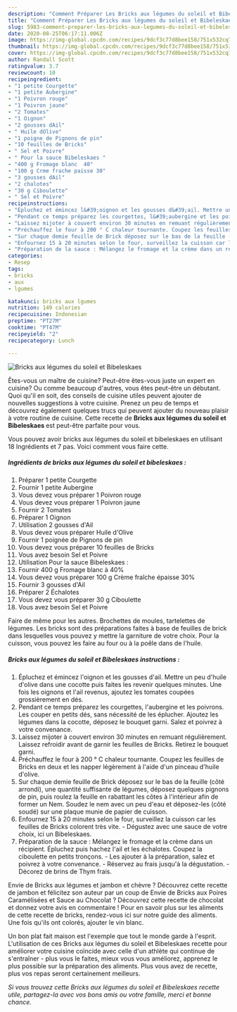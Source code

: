 ```yaml
---
description: "Comment Préparer Les Bricks aux légumes du soleil et Bibeleskaes"
title: "Comment Préparer Les Bricks aux légumes du soleil et Bibeleskaes"
slug: 5983-comment-preparer-les-bricks-aux-legumes-du-soleil-et-bibeleskaes
date: 2020-08-25T06:17:11.006Z
image: https://img-global.cpcdn.com/recipes/9dcf3c77d8bee158/751x532cq70/bricks-aux-legumes-du-soleil-et-bibeleskaes-photo-principale-de-la-recette.jpg
thumbnail: https://img-global.cpcdn.com/recipes/9dcf3c77d8bee158/751x532cq70/bricks-aux-legumes-du-soleil-et-bibeleskaes-photo-principale-de-la-recette.jpg
cover: https://img-global.cpcdn.com/recipes/9dcf3c77d8bee158/751x532cq70/bricks-aux-legumes-du-soleil-et-bibeleskaes-photo-principale-de-la-recette.jpg
author: Randall Scott
ratingvalue: 3.7
reviewcount: 10
recipeingredient:
- "1 petite Courgette"
- "1 petite Aubergine"
- "1 Poivron rouge"
- "1 Poivron jaune"
- "2 Tomates"
- "1 Oignon"
- "2 gousses dAil"
- " Huile dOlive"
- "1 poigne de Pignons de pin"
- "10 feuilles de Bricks"
- " Sel et Poivre"
- " Pour la sauce Bibeleskaes "
- "400 g Fromage blanc  40"
- "100 g Crme frache paisse 30"
- "3 gousses dAil"
- "2 chalotes"
- "30 g Ciboulette"
- " Sel et Poivre"
recipeinstructions:
- "Épluchez et émincez l&#39;oignon et les gousses d&#39;ail. Mettre un peu d&#39;huile d&#39;olive dans une cocotte puis faites les revenir quelques minutes. Une fois les oignons et l&#39;ail revenus, ajoutez les tomates coupées grossièrement en dés."
- "Pendant ce temps préparez les courgettes, l&#39;aubergine et les poivrons. Les couper en petits dés, sans nécessité de les éplucher. Ajoutez les légumes dans la cocotte, déposez le bouquet garni. Salez et poivrez à votre convenance."
- "Laissez mijoter à couvert environ 30 minutes en remuant régulièrement. Laissez refroidir avant de garnir les feuilles de Bricks. Retirez le bouquet garni."
- "Préchauffez le four à 200 ° C chaleur tournante. Coupez les feuilles de Bricks en deux et les napper légèrement à l&#39;aide d&#39;un pinceau d&#39;huile d&#39;olive."
- "Sur chaque demie feuille de Brick déposez sur le bas de la feuille (côté arrondi), une quantité suffisante de légumes, déposez quelques pignons de pin, puis roulez la feuille en rabattant les côtes à l&#39;intérieur afin de former un Nem. Soudez le nem avec un peu d&#39;eau et déposez-les (côté soudé) sur une plaque munie de papier de cuisson."
- "Enfournez 15 à 20 minutes selon le four, surveillez la cuisson car les feuilles de Bricks colorent très vite. Dégustez avec une sauce de votre choix, ici un Bibeleskaes."
- "Préparation de la sauce : Mélangez le fromage et la crème dans un récipient. Épluchez puis hachez l&#39;ail et les échalotes. Coupez la ciboulette en petits tronçons. Les ajouter à la préparation, salez et poivrez à votre convenance. Réservez au frais jusqu&#39;à la dégustation. Décorez de brins de Thym frais."
categories:
- Resep
tags:
- bricks
- aux
- lgumes

katakunci: bricks aux lgumes 
nutrition: 149 calories
recipecuisine: Indonesian
preptime: "PT27M"
cooktime: "PT47M"
recipeyield: "2"
recipecategory: Lunch

---
```



![Bricks aux légumes du soleil et Bibeleskaes](https://img-global.cpcdn.com/recipes/9dcf3c77d8bee158/751x532cq70/bricks-aux-legumes-du-soleil-et-bibeleskaes-photo-principale-de-la-recette.jpg)

Êtes-vous un maître de cuisine? Peut-être êtes-vous juste un expert en cuisine? Ou comme beaucoup d'autres, vous êtes peut-être un débutant. Quoi qu'il en soit, des conseils de cuisine utiles peuvent ajouter de nouvelles suggestions à votre cuisine. Prenez un peu de temps et découvrez également quelques trucs qui peuvent ajouter du nouveau plaisir à votre routine de cuisine. Cette recette de <strong> Bricks aux légumes du soleil et Bibeleskaes </strong> est peut-être parfaite pour vous.

<!--inarticleads1-->

Vous pouvez avoir bricks aux légumes du soleil et bibeleskaes en utilisant 18 Ingrédients et 7 pas. Voici comment vous faire cette.

##### Ingrédients de bricks aux légumes du soleil et bibeleskaes :

1. Préparer 1 petite Courgette
1. Fournir 1 petite Aubergine
1. Vous devez vous préparer 1 Poivron rouge
1. Vous devez vous préparer 1 Poivron jaune
1. Fournir 2 Tomates
1. Préparer 1 Oignon
1. Utilisation 2 gousses d&#39;Ail
1. Vous devez vous préparer  Huile d&#39;Olive
1. Fournir 1 poignée de Pignons de pin
1. Vous devez vous préparer 10 feuilles de Bricks
1. Vous avez besoin  Sel et Poivre
1. Utilisation  Pour la sauce Bibeleskaes :
1. Fournir 400 g Fromage blanc à 40%
1. Vous devez vous préparer 100 g Crème fraîche épaisse 30%
1. Fournir 3 gousses d&#39;Ail
1. Préparer 2 Échalotes
1. Vous devez vous préparer 30 g Ciboulette
1. Vous avez besoin  Sel et Poivre


Faire de même pour les autres. Brochettes de moules, tartelettes de légumes. Les bricks sont des préparations faites à base de feuilles de brick dans lesquelles vous pouvez y mettre la garniture de votre choix. Pour la cuisson, vous pouvez les faire au four ou à la poêle dans de l&#39;huile. 

<!--inarticleads2-->

##### Bricks aux légumes du soleil et Bibeleskaes instructions :

1. Épluchez et émincez l&#39;oignon et les gousses d&#39;ail. Mettre un peu d&#39;huile d&#39;olive dans une cocotte puis faites les revenir quelques minutes. Une fois les oignons et l&#39;ail revenus, ajoutez les tomates coupées grossièrement en dés.
1. Pendant ce temps préparez les courgettes, l&#39;aubergine et les poivrons. Les couper en petits dés, sans nécessité de les éplucher. Ajoutez les légumes dans la cocotte, déposez le bouquet garni. Salez et poivrez à votre convenance.
1. Laissez mijoter à couvert environ 30 minutes en remuant régulièrement. Laissez refroidir avant de garnir les feuilles de Bricks. Retirez le bouquet garni.
1. Préchauffez le four à 200 ° C chaleur tournante. Coupez les feuilles de Bricks en deux et les napper légèrement à l&#39;aide d&#39;un pinceau d&#39;huile d&#39;olive.
1. Sur chaque demie feuille de Brick déposez sur le bas de la feuille (côté arrondi), une quantité suffisante de légumes, déposez quelques pignons de pin, puis roulez la feuille en rabattant les côtes à l&#39;intérieur afin de former un Nem. Soudez le nem avec un peu d&#39;eau et déposez-les (côté soudé) sur une plaque munie de papier de cuisson.
1. Enfournez 15 à 20 minutes selon le four, surveillez la cuisson car les feuilles de Bricks colorent très vite. - Dégustez avec une sauce de votre choix, ici un Bibeleskaes.
1. Préparation de la sauce : Mélangez le fromage et la crème dans un récipient. Épluchez puis hachez l&#39;ail et les échalotes. Coupez la ciboulette en petits tronçons. - Les ajouter à la préparation, salez et poivrez à votre convenance. - Réservez au frais jusqu&#39;à la dégustation. - Décorez de brins de Thym frais.


Envie de Bricks aux légumes et jambon et chèvre ? Découvrez cette recette de jambon et félicitez son auteur par un coup de Envie de Bricks aux Poires Caramélisées et Sauce au Chocolat ? Découvrez cette recette de chocolat et donnez votre avis en commentaire ! Pour en savoir plus sur les aliments de cette recette de bricks, rendez-vous ici sur notre guide des aliments. Une fois qu&#39;ils ont colorés, ajouter le vin blanc. 

<!--inarticleads1-->

<p>
Un bon plat fait maison est l'exemple que tout le monde garde à l'esprit. L'utilisation de ces Bricks aux légumes du soleil et Bibeleskaes recette pour améliorer votre cuisine coïncide avec celle d'un athlète qui continue de s'entraîner - plus vous le faites, mieux vous vous améliorez, apprenez le plus possible sur la préparation des aliments. Plus vous avez de recette, plus vos repas seront certainement meilleurs.
</p>

<p>
<i>Si vous trouvez cette Bricks aux légumes du soleil et Bibeleskaes recette utile, partagez-la avec vos bons amis ou votre famille, merci et bonne chance.</i>
</p>
